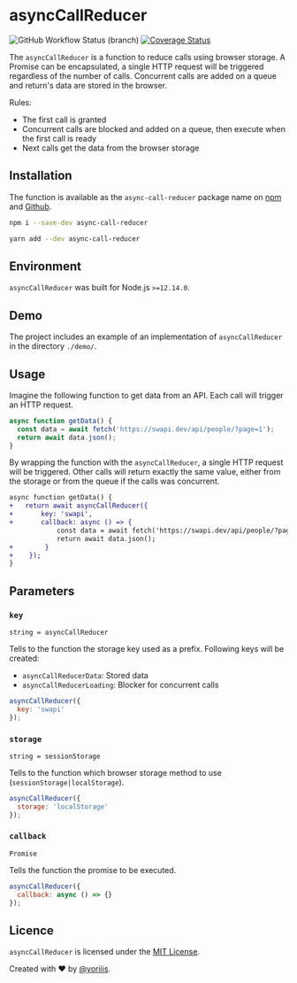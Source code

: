 # asyncCallReducer

![GitHub Workflow Status (branch)](https://img.shields.io/github/workflow/status/yoriiis/async-call-reducer/Build/main?style=for-the-badge) [![Coverage Status](https://img.shields.io/coveralls/github/yoriiis/async-call-reducer?style=for-the-badge)](https://coveralls.io/github/yoriiis/async-call-reducer?branch=main)

The `asyncCallReducer` is a function to reduce calls using browser storage. A Promise can be encapsulated, a single HTTP request will be triggered regardless of the number of calls. Concurrent calls are added on a queue and return's data are stored in the browser.

Rules:

- The first call is granted
- Concurrent calls are blocked and added on a queue, then execute when the first call is ready
- Next calls get the data from the browser storage

## Installation

The function is available as the `async-call-reducer` package name on [npm](https://www.npmjs.com/package/async-call-reducer) and [Github](https://github.com/yoriiis/async-call-reducer).

```bash
npm i --save-dev async-call-reducer
```

```bash
yarn add --dev async-call-reducer
```

## Environment

`asyncCallReducer` was built for Node.js `>=12.14.0`.

## Demo

The project includes an example of an implementation of `asyncCallReducer` in the directory `./demo/`.

## Usage

Imagine the following function to get data from an API. Each call will trigger an HTTP request.

```javascript
async function getData() {
  const data = await fetch('https://swapi.dev/api/people/?page=1');
  return await data.json();
}
```

By wrapping the function with the `asyncCallReducer`, a single HTTP request will be triggered. Other calls will return exactly the same value, either from the storage or from the queue if the calls was concurrent.

```diff
async function getData() {
+   return await asyncCallReducer({
+       key: 'swapi',
+       callback: async () => {
            const data = await fetch('https://swapi.dev/api/people/?page=1');
            return await data.json();
+        }
+    });
}
```

## Parameters

### `key`

`string = asyncCallReducer`

Tells to the function the storage key used as a prefix. Following keys will be created:

- `asyncCallReducerData`: Stored data
- `asyncCallReducerLoading`: Blocker for concurrent calls

```js
asyncCallReducer({
  key: 'swapi'
});
```

### `storage`

`string = sessionStorage`

Tells to the function which browser storage method to use (`sessionStorage|localStorage`).

```js
asyncCallReducer({
  storage: 'localStorage'
});
```

### `callback`

`Promise`

Tells the function the promise to be executed.

```js
asyncCallReducer({
  callback: async () => {}
});
```

## Licence

`asyncCallReducer` is licensed under the [MIT License](http://opensource.org/licenses/MIT).

Created with ♥ by [@yoriiis](http://github.com/yoriiis).
